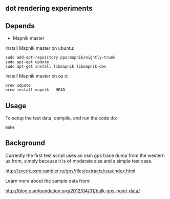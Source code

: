 ## dot rendering experiments

## Depends

 - Mapnik master

Install Mapnik master on ubuntu:

    sudo add-apt-repository ppa:mapnik/nightly-trunk
    sudo apt-get update
    sudo apt-get install libmapnik libmapnik-dev

Install Mapnik master on os x:

    brew udpate
    brew install mapnik --HEAD

## Usage

To setup the test data, compile, and run the code do:

    make

## Background
    
Currently the first test script uses an osm gps trace dump
from the western us from, simply because it is of moderate
size and a simple test case.

http://zverik.osm.rambler.ru/gps/files/extracts/usa/index.html

Learn more about the sample data from:

http://blog.osmfoundation.org/2012/04/01/bulk-gps-point-data/
